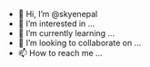 - 👋 Hi, I’m @skyenepal
- 👀 I’m interested in ...
- 🌱 I’m currently learning ...
- 💞️ I’m looking to collaborate on ...
- 📫 How to reach me ...

<!---
skyenepal/skyenepal is a ✨ special ✨ repository because its `README.md` (this file) appears on your GitHub profile.
You can click the Preview link to take a look at your changes.
--->
